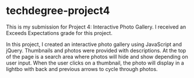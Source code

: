 # techdegree-project4

This is my submission for Project 4: Interactive Photo Gallery. I received an Exceeds Expectations grade for this project.

In this project, I created an interactive photo gallery using JavaScript and jQuery. Thumbnails and photos were provided with descriptions. At the top of the page is a search area where photos will hide and show depending on user input. When the user clicks on a thumbnail, the photo will display in a lightbo with back and previous arrows to cycle through photos.
